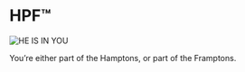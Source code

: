 HPF™
====

![HE IS IN YOU](http://i.imgur.com/HfkeHwr.jpg "I’M IN YOU")

You’re either part of the Hamptons, or part of the Framptons.